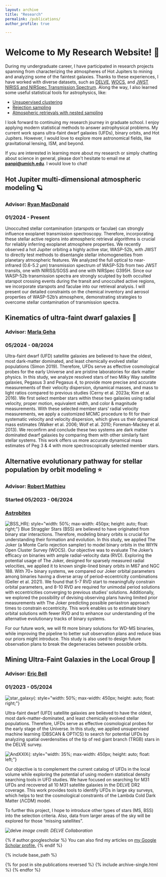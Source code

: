 ```yaml
---
layout: archive
title: "Research"
permalink: /publications/
author_profile: true

---
```


# Welcome to My Research Website! 👋

During my undergraduate career, I have participated in research projects spanning from characterizing the atmospheres of Hot Jupiters to mining and analyzing some of the faintest galaxies. Thanks to these experiences, I have worked with diverse datasets, such as [DELVE](https://datalab.noirlab.edu/delve/), [WOCS](https://www.astro.wisc.edu/research/research-areas/stars-stellar-systems/wocs/), and [JWST NIRISS and NIRSpec Transmission Spectrum](https://www.stsci.edu/jwst/phase2-public/3969.pdf). Along the way, I also learned some useful statistical tools for astrophysics, like:
- [Unsupervised clustering](https://scikit-learn.org/stable/modules/clustering.html#clustering)
- [Rejection sampling](https://thejoker.readthedocs.io/en/latest/index.html)
- [Atmospheric retrievals with nested sampling](https://poseidon-retrievals.readthedocs.io/en/latest/index.html#)

I look forward to continuing my research journey in graduate school. I enjoy applying modern statistical methods to answer astrophysical problems. My current work spans ultra-faint dwarf galaxies (UFDs), binary orbits, and Hot Jupiters. However, I would love to explore more astronomical fields, like gravitational lensing, ISM, and beyond. 

If you are interested in learning more about my research or simply chatting about science in general, please don't hesitate to email me at **panpi@umich.edu**.  I would love to chat!


## Hot Jupiter multi-dimensional atmospheric modeling 🪐
### Advisor: [Ryan MacDonald](https://distantworlds.space/)
### 01/2024 - Present

<!---
We observed the hot Jupiter WASP-52b with JWST as part of a Cycle 2 Program aiming to measure differences between the east and west limbs of the planet. We analyzed the chemical composition, temperature, and cloud properties on each side of the planet. The science goals of this project are:
1. Measure the chemical composition of WASP-52b’s atmosphere using a Bayesian atmospheric retrieval code.
2. Identify whether a 2D atmospheric model is preferred over a 1D model, and if so, quantify differences between the morning and evening terminators (west and east). 
3. Investigate and correct for the influence of unocculted starspots on WASP-52b’s JWST transmission spectrum. 
-->

Unocculted stellar contamination (starspots or faculae) can strongly influence exoplanet transmission spectroscopy. Therefore, incorporating these stellar active regions into atmospheric retrieval algorithms is crucial for reliably inferring exoplanet atmosphere properties. We recently observed a hot Jupiter orbiting a highly active star, WASP-52b, with JWST to directly test methods to disentangle stellar inhomogeneities from planetary atmospheric features. We analyzed the full optical to near-infrared (0.6-5.2 μm) transmission spectrum of WASP-52b from two JWST transits, one with NIRISS/SOSS and one with NIRSpec G395H. Since our WASP-52b transmission spectra are strongly sculpted by both occulted starspot crossing events during the transit and unocculted active regions, we incorporate starspots and faculae into our retrieval analysis. I will present our detailed constraints on the chemical inventory and aerosol properties of WASP-52b’s atmosphere, demonstrating strategies to overcome stellar contamination of transmission spectra. 


## Kinematics of ultra-faint dwarf galaxies 🌌
### Advisor: [Marla Geha](http://www.astro.yale.edu/mgeha/)
### 05/2024 - 08/2024
Ultra-faint dwarf (UFD) satellite galaxies are believed to have the oldest, most dark-matter dominated, and least chemically evolved stellar populations (Simon 2019). Therefore, UFDs serve as effective cosmological probes for the early Universe and are pristine laboratories for dark matter physics. In this study, we analyze resolved stars of two Milky Way satellite galaxies, Pegasus 3 and Pegasus 4, to provide more precise and accurate measurements of their velocity dispersion, dynamical masses, and mass to light ratios compared to previous studies (Cerny et al. 2023a; Kim et al. 2016). We first select member stars within these two galaxies using radial velocity, proper motion, equivalent width, and color & magnitude measurements. With these selected member stars’ radial velocity measurements, we apply a customized MCMC procedure to fit for their systematic velocity and velocity dispersion, which gives us their dynamical mass estimates (Walker et al. 2006; Wolf et al. 2010; Foreman-Mackey et al. 2013). We reconfirm and conclude these two systems are dark matter dominated dwarf galaxies by comparing them with other similarly faint stellar systems. This work offers us more accurate dynamical mass estimates of Peg 3 & 4 with more spectroscopically selected member stars.




## Alternative evolutionary pathway for stellar population by orbit modeling ⭐
### Advisor: [Robert Mathieu](https://www.astro.wisc.edu/?uw_staff=mathieu-robert)
### Started 05/2023 - 06/2024
### [Astrobites](https://astrobites.org/2024/07/03/ur-blue-stars-that-should-not-exist/)
![BSS_HR](https://yanbopanpi.github.io/yanbo_pan.github.io//images/BSS_HR.png){: style="width: 50%; max-width: 450px; height: auto; float: right;"}
Blue Straggler Stars (BSS) are believed to have originated from binary star interactions. Therefore, modeling binary orbits is crucial for understanding their formation and evolution. In this study, we applied The Joker (a Monte Carlo rejection sampler) to model binary orbits in the WIYN Open Cluster Survey (WOCS). Our objective was to evaluate The Joker’s efficacy on binaries with ample radial-velocity data (RVD). Exploring the potential usage of The Joker, designed for sparsely measured radial velocities, we applied it to known single-lined binary orbits in M67 and NGC 188. With 70+ binary systems, we compared our Joker orbital parameters among binaries having a diverse array of period-eccentricity combinations (Geller et al. 2021). We found that 5-7 RVD start to meaningfully constrain orbital parameters, and 8-10 RVD are required for unimodal period solutions with eccentricities converging to previous studies’ solutions. Additionally, we explored the possibility of devising observing plans having limited prior measurements with The Joker predicting possible periastron approach times to constrain eccentricity. This work enables us to estimate binary orbital solutions with fewer RVD and to enhance our understanding of the alternative evolutionary tracks of binary systems.

For our future work, we will fit more binary solutions for WD-MS binaries, while improving the pipeline to better suit observation plans and reduce bias our priors might introduce. This study is also used to design future observation plans to break the degeneracies between possible orbits. 

<!---
Through this research experience, I learned about rejection and MCMC sampling. Exposed to time-series radial-velocity data for the first time, I designed a custom pipeline that allows statistical comparison between our results and previous scientific results done by [Aaron M. Geller](https://arxiv.org/abs/2101.07883). I also become more familiar with using cloud computing and virtual machines. 
![binary_demo](https://yanbopanpi.github.io/yanbo_pan.github.io//images/binary_demo.jpg){: style="width: 50%; max-width: 450px; height: auto; float: left;"}
*image credit: Aaron Geller* 
!--->


## Mining Ultra-Faint Galaxies in the Local Group 🌌
### Advisor: [Eric Bell](https://sites.lsa.umich.edu/ericbell/)
### 01/2023 - 05/2024
![star_galaxy](https://yanbopanpi.github.io/yanbo_pan.github.io//images/star_galaxy_classification.png){: style="width: 50%; max-width: 450px; height: auto; float: right;"}
<!---
By analyzing the stellar spatial distribution, we try to search for potential ultra-faint dwarf (UFD) galaxies of M31 by examining stellar overdensities within the DELVE survey. We attempt to search for overdensities for horizontal branch (HB) and red giant branch stars (RGB) using Density-Based Spatial Clustering of Applications with Noise (DBSCAN). We first focused on Pegasus IV dwarf galaxy and its stellar population as a guide for designing our overdensity search pipeline. With the detected overdensities on the color-magnitude diagram, we also explore the stellar overdensities regarding their spatial distribution. 
!--->
Ultra-faint dwarf (UFD) satellite galaxies are believed to have the oldest, most dark-matter-dominated, and least chemically evolved stellar populations. Therefore, UFDs serve as effective cosmological probes for the early stage of the Universe. In this study, we applied unsupervised machine learning (DBSCAN & OPTICS) to search for potential UFDs by analyzing spatial overdensities of the tip of red giant branch (TRGB) stars in the DELVE survey. 

![AndXXIX](https://yanbopanpi.github.io/yanbo_pan.github.io//images/AndXXIX.png){: style="width: 35%; max-width: 450px; height: auto; float: left;"}
<!---
After devising the pipeline with DBSCAN, we also tried using HDBSCAN and OPTICS to test which unsupervised machine learning method yielded the best result for the UFD search. Finally, OPTICS is chosen since it recovers several UFDs of M31 with the least number of false positives. During this project, we also explore the star-galaxy separation criteria in the DELVE survey. The tip of the red giant branch selection criteria is modified based on the star-galaxy separation magnitude limit. 
!--->
Our objective is to complement the current catalog of UFDs in the local volume while exploring the potential of using modern statistical density searching tools in UFD studies. We have focused on searching for M31 UFDs and recovered all 10 M31 satellite galaxies in the DELVE DR2 coverage. This work provides tools to identify UFDs in large sky surveys, which helps to test the cosmological constraints of the Lambda Cold Dark Matter (ΛCDM) model.

<!---
Through this experience, I learned about unsupervised machine learning algorithms by dealing with large survey data. I also have a taste of astrostatistics and designed my own SQL query throughout this project. 
!--->

To further this project, I hope to introduce other types of stars (MS, BSS) into the selection criteria. Also, data from larger areas of the sky will be explored for those “missing satellites”. 

![delve](https://yanbopanpi.github.io/yanbo_pan.github.io//images/delve_dr2_footprint.png)
*image credit: DELVE Collaboration*



  




{% if author.googlescholar %}
  You can also find my articles on <u><a href="{{author.googlescholar}}">my Google Scholar profile</a>.</u>
{% endif %}

{% include base_path %}

{% for post in site.publications reversed %}
  {% include archive-single.html %}
{% endfor %}


